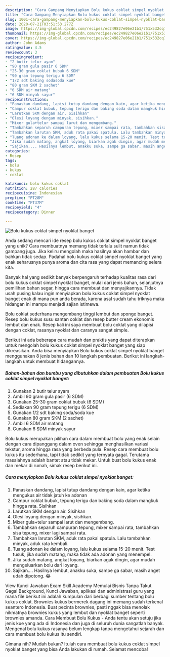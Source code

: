```yaml
---
description: "Cara Gampang Menyiapkan Bolu kukus coklat simpel nyoklat banget yang Sempurna"
title: "Cara Gampang Menyiapkan Bolu kukus coklat simpel nyoklat banget yang Sempurna"
slug: 1001-cara-gampang-menyiapkan-bolu-kukus-coklat-simpel-nyoklat-banget-yang-sempurna
date: 2020-07-21T03:51:53.277Z
image: https://img-global.cpcdn.com/recipes/ec249827e06e21b1/751x532cq70/bolu-kukus-coklat-simpel-nyoklat-banget-foto-resep-utama.jpg
thumbnail: https://img-global.cpcdn.com/recipes/ec249827e06e21b1/751x532cq70/bolu-kukus-coklat-simpel-nyoklat-banget-foto-resep-utama.jpg
cover: https://img-global.cpcdn.com/recipes/ec249827e06e21b1/751x532cq70/bolu-kukus-coklat-simpel-nyoklat-banget-foto-resep-utama.jpg
author: John Adams
ratingvalue: 4.5
reviewcount: 3
recipeingredient:
- "2 butir telur ayam"
- "90 gram gula pasir 6 SDM"
- "25-30 gram coklat bubuk 6 SDM"
- "90 gram tepung terigu 6 SDM"
- "1/2 sdt baking sodasoda kue"
- "80 gram SKM 2 sachet"
- "6 SDM air matang"
- "6 SDM minyak sayur"
recipeinstructions:
- "Panaskan dandang, lapisi tutup dandang dengan kain, agar ketika mengukus air tidak jatuh ke adonan"
- "Campur coklat bubuk, tepung terigu dan baking soda dalam mangkuk hingga rata. Sisihkan"
- "Larutkan SKM dengan air. Sisihkan"
- "Olesi loyang dengan minyak, sisihkan."
- "Mixer gula+telur sampai larut dan mengembang."
- "Tambahkan separuh campuran tepung, mixer sampai rata, tambahkan sisa tepung, mixer lagi sampai rata."
- "Tambahkan larutan SKM, aduk rata pakai spatula. Lalu tambahkan minyak, aduk rata kembali."
- "Tuang adonan ke dalam loyang, lalu kukus selama 15-20 menit. Test tusuk, jika sudah matang, maka tidak ada adonan yang menempel."
- "Jika sudah matang, angkat loyang, biarkan agak dingin, agar mudah mengeluarkan bolu dari loyang."
- "Sajikan.... Hasilnya lembut, anakku suka, sampe ga sabar, masih anget udah dipotong. 😂"
categories:
- Resep
tags:
- bolu
- kukus
- coklat

katakunci: bolu kukus coklat 
nutrition: 287 calories
recipecuisine: Indonesian
preptime: "PT28M"
cooktime: "PT37M"
recipeyield: "4"
recipecategory: Dinner

---
```



![Bolu kukus coklat simpel nyoklat banget](https://img-global.cpcdn.com/recipes/ec249827e06e21b1/751x532cq70/bolu-kukus-coklat-simpel-nyoklat-banget-foto-resep-utama.jpg)

Anda sedang mencari ide resep bolu kukus coklat simpel nyoklat banget yang unik? Cara membuatnya memang tidak terlalu sulit namun tidak gampang juga. Jika keliru mengolah maka hasilnya akan hambar dan bahkan tidak sedap. Padahal bolu kukus coklat simpel nyoklat banget yang enak seharusnya punya aroma dan cita rasa yang dapat memancing selera kita.

Banyak hal yang sedikit banyak berpengaruh terhadap kualitas rasa dari bolu kukus coklat simpel nyoklat banget, mulai dari jenis bahan, selanjutnya pemilihan bahan segar, hingga cara membuat dan menyajikannya. Tidak usah pusing kalau ingin menyiapkan bolu kukus coklat simpel nyoklat banget enak di mana pun anda berada, karena asal sudah tahu triknya maka hidangan ini mampu menjadi sajian istimewa.

Bolu coklat sederhana mengembang tinggi lembut dan sponge banget. Resep bolu kukus susu santan coklat dan resep butter cream ekonomis lembut dan enak. Resep kali ini saya membuat bolu coklat yang dilapisi dengan coklat, rasanya nyoklat dan caranya sangat simple.


Berikut ini ada beberapa cara mudah dan praktis yang dapat diterapkan untuk mengolah bolu kukus coklat simpel nyoklat banget yang siap dikreasikan. Anda bisa menyiapkan Bolu kukus coklat simpel nyoklat banget menggunakan 8 jenis bahan dan 10 langkah pembuatan. Berikut ini langkah-langkah untuk membuat hidangannya.

<!--inarticleads1-->

##### Bahan-bahan dan bumbu yang dibutuhkan dalam pembuatan Bolu kukus coklat simpel nyoklat banget:

1. Gunakan 2 butir telur ayam
1. Ambil 90 gram gula pasir (6 SDM)
1. Gunakan 25-30 gram coklat bubuk (6 SDM)
1. Sediakan 90 gram tepung terigu (6 SDM)
1. Gunakan 1/2 sdt baking soda/soda kue
1. Gunakan 80 gram SKM (2 sachet)
1. Ambil 6 SDM air matang
1. Gunakan 6 SDM minyak sayur


Bolu kukus merupakan pilihan cara dalam membuat bolu yang enak selain dengan cara dipanggang dalam oven sehingga menghasilkan variasi tekstur, aroma hingga rasa yang berbeda pula. Resep cara membuat bolu kukus itu sederhana, tapi tidak sedikit yang ternyata gagal. Terutama masalahnya adalah bantet atau tidak mekar. Untuk buat bolu kukus enak dan mekar di rumah, simak resep berikut ini. 

<!--inarticleads2-->

##### Cara menyiapkan Bolu kukus coklat simpel nyoklat banget:

1. Panaskan dandang, lapisi tutup dandang dengan kain, agar ketika mengukus air tidak jatuh ke adonan
1. Campur coklat bubuk, tepung terigu dan baking soda dalam mangkuk hingga rata. Sisihkan
1. Larutkan SKM dengan air. Sisihkan
1. Olesi loyang dengan minyak, sisihkan.
1. Mixer gula+telur sampai larut dan mengembang.
1. Tambahkan separuh campuran tepung, mixer sampai rata, tambahkan sisa tepung, mixer lagi sampai rata.
1. Tambahkan larutan SKM, aduk rata pakai spatula. Lalu tambahkan minyak, aduk rata kembali.
1. Tuang adonan ke dalam loyang, lalu kukus selama 15-20 menit. Test tusuk, jika sudah matang, maka tidak ada adonan yang menempel.
1. Jika sudah matang, angkat loyang, biarkan agak dingin, agar mudah mengeluarkan bolu dari loyang.
1. Sajikan.... Hasilnya lembut, anakku suka, sampe ga sabar, masih anget udah dipotong. 😂


View Kunci Jawaban Exam Skill Academy Memulai Bisnis Tanpa Takut Gagal Background, Kunci Jawaban, aplikasi dan administrasi guru yang mana file berikut ini adalah kumpulan dari berbagi sumber tentang bolu kukus coklat. Brownies kukus bermerek dagang ini memang sudah terkenal seantero Indonesia. Buat pecinta brownies, pasti nggak bisa menolak nikmatnya brownies kukus yang lembut dan nyoklat banget seperti brownies amanda. Cara Membuat Bolu Kukus - Anda tentu akan setuju jika jenis kue yang ada di Indonesia dan juga di seluruh dunia sangatlah banyak. Mengenal bolu kukus rasanya belum lengkap tanpa mengetahui sejarah dan cara membuat bolu kukus itu sendiri. 

Gimana nih? Mudah bukan? Itulah cara membuat bolu kukus coklat simpel nyoklat banget yang bisa Anda lakukan di rumah. Selamat mencoba!
